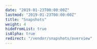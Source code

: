 ```yaml
---
date: "2019-01-23T00:00:00Z"
lastmod: "2019-01-23T00:00:00Z"
title: "Snapshots"
weight: 4
hideFromList: true
isAlpha: true
redirect: "/vendor/snapshots/overview"
---
```

